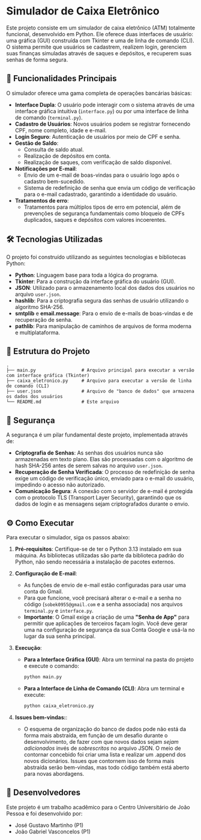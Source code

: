 # Simulador de Caixa Eletrônico

Este projeto consiste em um simulador de caixa eletrônico (ATM) totalmente funcional, desenvolvido em Python. Ele oferece duas interfaces de usuário: uma gráfica (GUI) construída com Tkinter e uma de linha de comando (CLI). O sistema permite que usuários se cadastrem, realizem login, gerenciem suas finanças simuladas através de saques e depósitos, e recuperem suas senhas de forma segura.

## 🚀 Funcionalidades Principais

O simulador oferece uma gama completa de operações bancárias básicas:

-   **Interface Dupla**: O usuário pode interagir com o sistema através de uma interface gráfica intuitiva (`interface.py`) ou por uma interface de linha de comando (`terminal.py`).
-   **Cadastro de Usuários**: Novos usuários podem se registrar fornecendo CPF, nome completo, idade e e-mail.
-   **Login Seguro**: Autenticação de usuários por meio de CPF e senha.
-   **Gestão de Saldo**:
    -   Consulta de saldo atual.
    -   Realização de depósitos em conta.
    -   Realização de saques, com verificação de saldo disponível.
-   **Notificações por E-mail**:
    -   Envio de um e-mail de boas-vindas para o usuário logo após o cadastro bem-sucedido.
    -   Sistema de redefinição de senha que envia um código de verificação para o e-mail cadastrado, garantindo a identidade do usuário.
-   **Tratamentos de erro**:
    -   Tratamentos para múltiplos tipos de erro em potencial, além de prevenções de segurança fundamentais como bloqueio de CPFs duplicados, saques e depósitos com valores   incoerentes.
        

## 🛠️ Tecnologias Utilizadas

O projeto foi construído utilizando as seguintes tecnologias e bibliotecas Python:

-   **Python**: Linguagem base para toda a lógica do programa.
-   **Tkinter**: Para a construção da interface gráfica do usuário (GUI).
-   **JSON**: Utilizado para o armazenamento local dos dados dos usuários no arquivo `user.json`.
-   **hashlib**: Para a criptografia segura das senhas de usuário utilizando o algoritmo SHA-256.
-   **smtplib** e **email.message**: Para o envio de e-mails de boas-vindas e de recuperação de senha.
-   **pathlib**: Para manipulação de caminhos de arquivos de forma moderna e multiplataforma.

## 📂 Estrutura do Projeto

```
.
├── main.py                 # Arquivo principal para executar a versão com interface gráfica (Tkinter)
├── caixa_eletronico.py     # Arquivo para executar a versão de linha de comando (CLI)
├── user.json               # Arquivo de "banco de dados" que armazena os dados dos usuários
└── README.md               # Este arquivo
```

## 🔐 Segurança

A segurança é um pilar fundamental deste projeto, implementada através de:

-   **Criptografia de Senhas**: As senhas dos usuários nunca são armazenadas em texto plano. Elas são processadas com o algoritmo de hash SHA-256 antes de serem salvas no arquivo `user.json`.
-   **Recuperação de Senha Verificada**: O processo de redefinição de senha exige um código de verificação único, enviado para o e-mail do usuário, impedindo o acesso não autorizado.
-   **Comunicação Segura**: A conexão com o servidor de e-mail é protegida com o protocolo TLS (Transport Layer Security), garantindo que os dados de login e as mensagens sejam criptografados durante o envio.

## ⚙️ Como Executar

Para executar o simulador, siga os passos abaixo:

1.  **Pré-requisitos**: Certifique-se de ter o Python 3.13 instalado em sua máquina. As bibliotecas utilizadas são parte da biblioteca padrão do Python, não sendo necessária a instalação de pacotes externos.

2.  **Configuração de E-mail**:
    -   As funções de envio de e-mail estão configuradas para usar uma conta do Gmail.
    -   Para que funcione, você precisará alterar o e-mail e a senha no código (`sobek0955@gmail.com` e a senha associada) nos arquivos `terminal.py` e `interface.py`.
    -   **Importante**: O Gmail exige a criação de uma **"Senha de App"** para permitir que aplicações de terceiros façam login. Você deve gerar uma na configuração de segurança da sua Conta Google e usá-la no lugar da sua senha principal.

3.  **Execução**:
    -   **Para a Interface Gráfica (GUI)**: Abra um terminal na pasta do projeto e execute o comando:
        ```bash
        python main.py
        ```
    -   **Para a Interface de Linha de Comando (CLI)**: Abra um terminal e execute:
        ```bash
        python caixa_eletronico.py

 4.  **Issues bem-vindas:**:       
     - O esquema de organização do banco de dados pode não está da forma mais abstraída, em função de um desafio durante o desenvolvimento, de fazer com que novos dados sejam
       *sejam adicionados* invés de *sobrescritos* no arquivo JSON. O meio de contornar concebido foi criar uma lista e realizar um .append dos novos dicionários. Issues que
       contornem isso de forma mais abstraída serão bem-vindas, mas todo código também está aberto para novas abordagens.

## 👥 Desenvolvedores

Este projeto é um trabalho acadêmico para o Centro Universitário de João Pessoa e foi desenvolvido por:

-   José Gustavo Martinho (P1)
-   João Gabriel Vasconcelos (P1)